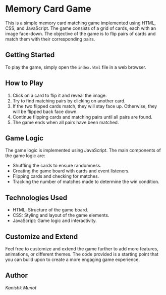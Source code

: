 # Memory Card Game

This is a simple memory card matching game implemented using HTML, CSS, and JavaScript. The game consists of a grid of cards, each with an image face-down. The objective of the game is to flip pairs of cards and match them with their corresponding pairs.

## Getting Started

To play the game, simply open the `index.html` file in a web browser.

## How to Play

1. Click on a card to flip it and reveal the image.
2. Try to find matching pairs by clicking on another card.
3. If the two flipped cards match, they will stay face up. Otherwise, they will be flipped back face down.
4. Continue flipping cards and matching pairs until all pairs are found.
5. The game ends when all pairs have been matched.

## Game Logic

The game logic is implemented using JavaScript. The main components of the game logic are:

- Shuffling the cards to ensure randomness.
- Creating the game board with cards and event listeners.
- Flipping cards and checking for matches.
- Tracking the number of matches made to determine the win condition.

## Technologies Used

- HTML: Structure of the game board.
- CSS: Styling and layout of the game elements.
- JavaScript: Game logic and interactivity.


## Customize and Extend

Feel free to customize and extend the game further to add more features, animations, or different themes. The code provided is a starting point that you can build upon to create a more engaging game experience.

## Author

*Kanishk Munot*

